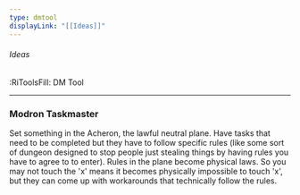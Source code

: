 ```yaml
---
type: dmtool
displayLink: "[[Ideas]]"
---
```


###### Ideas
:RiToolsFill: DM Tool
___

### Modron Taskmaster
Set something in the Acheron, the lawful neutral plane. Have tasks that need to be completed but they have to follow specific rules (like some sort of dungeon designed to stop people just stealing things by having rules you have to agree to to enter). Rules in the plane become physical laws. So you may not touch the 'x' means it becomes physically impossible to touch 'x', but they can come up with workarounds that technically follow the rules. 